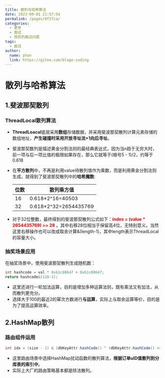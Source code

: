 ```yaml
---
title: 散列与哈希算法
date: 2023-09-01 21:57:54
permalink: /pages/0f37ca/
categories:
  - 更多
  - 面试
  - 简历的面试问题
tags:
  - 面试
author: 
  name: phan
  link: https://gitee.com/blage-coding
---
```

# 散列与哈希算法

## 1.斐波那契散列

### ThreadLocal散列算法

- **ThreadLoacal**底层采用**数组**存储数据，并采用斐波那契散列计算元素存储的数组地址，**产生碰撞时采用开放寻址法+1向后寻址**。

- 斐波那契数列是描述黄金分割法则的最经典表达式，因为当n趋于无穷大时，前一项与后一项比值的极限如果存在，那么它就等于(根号5 - 1)/2，约等于0.618

- 在**平方散列**中，不再是利用value待散列值作为乘数，而是利用黄金分割法则生成，就得到了斐波那契散列中的**哈希魔数**:

  | 位数 | 散列乘方值            |
  | ---- | --------------------- |
  | 16   | 0.618*2^16=40503      |
  | 32   | 0.618*2^32=2654435769 |

- 对于32位整数，最终得到的斐波那契散列公式如下：<font color="red">**index = (value * 2654435769) >> 28**</font> 。其中右移28位相当于保留高4位，无特别意义。当然这里右移操作也可以改成取余计算&(length-1)，其中length表示ThreadLocal的容量大小。

### 抽奖场景应用

在抽奖场景中，使用斐波那契散列生成随机数：

```java
int hashcode = val * 0x61c88647 + 0x61c88647;
return hashcode&(128-1);
```

- 这里还进行一轮加法运算，目的是增加多种运算法则，既有乘法又有加法，从而散列更充分。
- 选择大于100的最近2的幂次方数进行**与运算**，实际上与取余运算等价，目的是为了提高运算效率。

## 2.HashMap散列



### 路由组件运用

```java
int idx = (size - 1) & (dbKeyAttr.hashCode() ^ (dbKeyAttr.hashCode() >>> 16));
```

- 这里路由场景中选择HashMap扰动函数的散列算法，**根据订单uID值散列到分库表的索引中**。
- 实际上大厂的路由策略基本都是除法散列。

